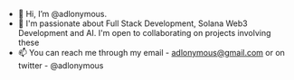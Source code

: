- 👋 Hi, I’m @adlonymous.
- 💞️ I'm passionate about Full Stack Development, Solana Web3 Development and AI. I'm open to collaborating on projects involving these
- 📫 You can reach me through my email - adlonymous@gmail.com or on twitter - @adlonymous

<!---
adlonymous/adlonymous is a ✨ special ✨ repository because its `README.md` (this file) appears on your GitHub profile.
You can click the Preview link to take a look at your changes.
--->
